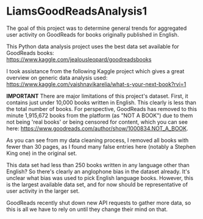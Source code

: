 # LiamsGoodReadsAnalysis1
The goal of this project was to determine general trends for aggregated user activity on GoodReads for books originally published in English.

This Python data analysis project uses the best data set available for GoodReads books:
https://www.kaggle.com/jealousleopard/goodreadsbooks

I took assistance from the following Kaggle project which gives a great overview on generic data analysis used:
https://www.kaggle.com/vaishnavikarelia/what-s-your-next-book?rvi=1

**IMPORTANT**
There are major limitations of this project's dataset.
First, it contains just under 10,000 books written in English. This clearly is less than the total number of books. For perspective, GoodReads has removed
to this minute 1,915,672 books from the platform (as "NOT A BOOK") due to them not being 'real books' or being censored for content, which you can see here: https://www.goodreads.com/author/show/1000834.NOT_A_BOOK.

As you can see from my data cleaning process, I removed all books with fewer than 30 pages, as I found many false entries here (notably a Stephen King one) in the original set.

This data set had less than 250 books written in any language other than English? So there's clearly an anglophone bias in the dataset already. It's unclear what bias was used to pick English language books. However, this is the largest available data set, and for now should be representative of user activity in the larger set.

GoodReads recently shut down new API requests to gather more data, so this is all we have to rely on until they change their mind on that.
